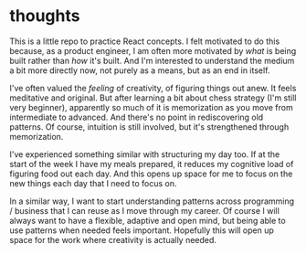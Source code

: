# thoughts

This is a little repo to practice React concepts. I felt motivated to do this because, as a product engineer, I am often more motivated by _what_ is being built rather than _how_ it's built. And I'm interested to understand the medium a bit more directly now, not purely as a means, but as an end in itself.

I've often valued the _feeling_ of creativity, of figuring things out anew. It feels meditative and original. But after learning a bit about chess strategy (I'm still very beginner), apparently so much of it is memorization as you move from intermediate to advanced. And there's no point in rediscovering old patterns. Of course, intuition is still involved, but it's strengthened through memorization.

I've experienced something similar with structuring my day too. If at the start of the week I have my meals prepared, it reduces my cognitive load of figuring food out each day. And this opens up space for me to focus on the new things each day that I need to focus on.

In a similar way, I want to start understanding patterns across programming / business that I can reuse as I move through my career. Of course I will always want to have a flexible, adaptive and open mind, but being able to use patterns when needed feels important. Hopefully this will open up space for the work where creativity is actually needed.

